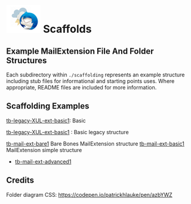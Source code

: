 # ![Thunderstorm icon] Scaffolds

## Example MailExtension File And Folder Structures

Each subdirectory within `./scaffolding` represents an example structure
including stub files for informational and starting points uses. Where
appropriate, README files are included for more information.

## Scaffolding Examples

[tb-legacy-XUL-ext-basic1][ex1]: Basic 

[tb-legacy-XUL-ext-basic1](./tb-legacy-XUL-ext-basic1/README.md) : Basic legacy structure

[tb-mail-ext-bare1][ex2]  Bare Bones MailExtension structure
[tb-mail-ext-basic1](/examples/scaffolds/tb-mail-ext-basic1 "tb-mail-ext-basic1")  MailExtension simple structure
- [tb-mail-ext-advanced1](/examples/scaffolds/tb-mail-ext-advanced1 "tb-mail-ext-advanced1")  

## Credits	

Folder diagram CSS: https://codepen.io/patrickhlauke/pen/azbYWZ

[ex1]:/examples/scaffolds/tb-legacy-xul-ext-basic1/README.md
[ex2]:https://github.com/cleidigh/Thunderstorm/blob/examples/scaffolds/tb-legacy-XUL-ext-basic1/README.md
[Thunderstorm icon]:/rep-resources/images/thunderstorm.png